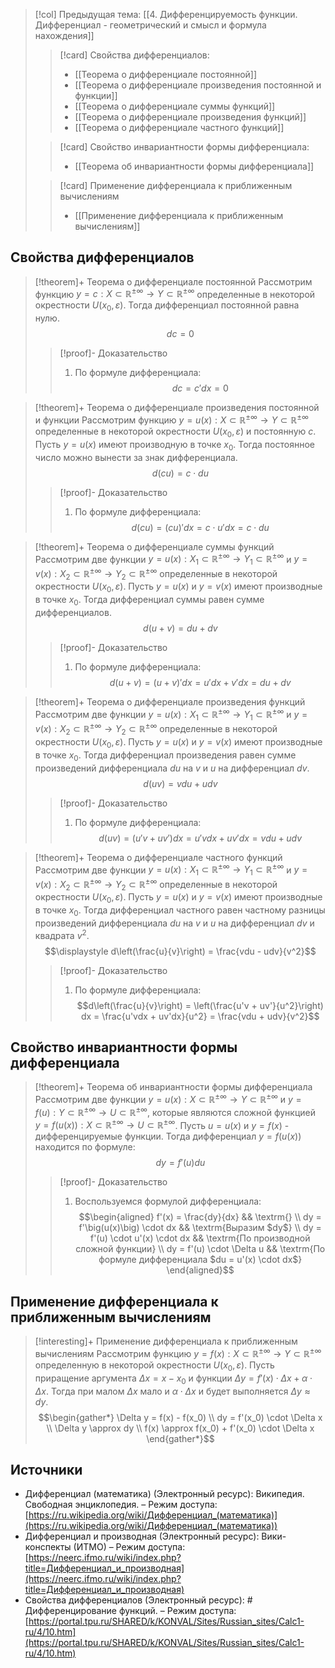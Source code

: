 > [!col] Предыдущая тема: [[4. Дифференцируемость функции. Дифференциал - геометрический и смысл и формула нахождения]]
>> [!card] Свойства дифференциалов:
>> * [[Теорема о дифференциале постоянной]]
>> * [[Теорема о дифференциале произведения постоянной и функции]]
>> * [[Теорема о дифференциале суммы функций]]
>> * [[Теорема о дифференциале произведения функций]]
>> * [[Теорема о дифференциале частного функций]]
>
>> [!card] Свойство инвариантности формы дифференциала:
>> * [[Теорема об инвариантности формы дифференциала]]
>
>> [!card] Применение дифференциала к приближенным вычислениям
>> * [[Применение дифференциала к приближенным вычислениям]]
## Свойства дифференциалов
> [!theorem]+ Теорема о дифференциале постоянной
> Рассмотрим функцию $y = c:X \subset \mathbb{R^{\pm\infty}}\rightarrow Y \subset \mathbb{R^{\pm\infty}}$ определенные в некоторой окрестности $U(x_0, \varepsilon)$. Тогда дифференциал постоянной равна нулю. $$dc = 0$$
> > [!proof]- Доказательство
> > 1. По формуле дифференциала: $$dc = c' dx = 0$$

> [!theorem]+ Теорема о дифференциале произведения постоянной и функции
> Рассмотрим функцию $y = u(x):X \subset \mathbb{R^{\pm\infty}}\rightarrow Y \subset \mathbb{R^{\pm\infty}}$ определенные в некоторой окрестности $U(x_0, \varepsilon)$ и постоянную $c$. Пусть $y = u(x)$ имеют производную в точке $x_0$. Тогда  постоянное число можно вынести за знак дифференциала. $$d(cu) = c \cdot du$$
> > [!proof]- Доказательство
> > 1. По формуле дифференциала: $$d(cu) = (cu)' dx = c \cdot u'dx = c \cdot du$$

> [!theorem]+ Теорема о дифференциале суммы функций
> Рассмотрим две функции $y = u(x):X_1 \subset \mathbb{R^{\pm\infty}}\rightarrow Y_1 \subset \mathbb{R^{\pm\infty}}$ и $y = v(x):X_2 \subset \mathbb{R^{\pm\infty}}\rightarrow Y_2 \subset \mathbb{R^{\pm\infty}}$ определенные в некоторой окрестности $U(x_0, \varepsilon)$. Пусть $y = u(x)$ и $y = v(x)$ имеют производные в точке $x_0$. Тогда дифференциал суммы равен сумме дифференциалов. $$d(u + v) = du + dv$$
> > [!proof]- Доказательство
> > 1. По формуле дифференциала: $$d(u + v) = (u + v)' dx =  u'dx + v'dx = du + dv$$

> [!theorem]+ Теорема о дифференциале произведения функций
> Рассмотрим две функции $y = u(x):X_1 \subset \mathbb{R^{\pm\infty}}\rightarrow Y_1 \subset \mathbb{R^{\pm\infty}}$ и $y = v(x):X_2 \subset \mathbb{R^{\pm\infty}}\rightarrow Y_2 \subset \mathbb{R^{\pm\infty}}$ определенные в некоторой окрестности $U(x_0, \varepsilon)$. Пусть $y = u(x)$ и $y = v(x)$ имеют производные в точке $x_0$. Тогда дифференциал произведения равен сумме произведений дифференциала $du$ на $v$ и $u$ на дифференциал $dv$. $$d(uv) = vdu + udv$$
> > [!proof]- Доказательство
> > 1. По формуле дифференциала: $$d(uv) = (u'v + uv') dx =  u'vdx + uv'dx = vdu + udv$$

> [!theorem]+ Теорема о дифференциале частного функций
> Рассмотрим две функции $y = u(x):X_1 \subset \mathbb{R^{\pm\infty}}\rightarrow Y_1 \subset \mathbb{R^{\pm\infty}}$ и $y = v(x):X_2 \subset \mathbb{R^{\pm\infty}}\rightarrow Y_2 \subset \mathbb{R^{\pm\infty}}$ определенные в некоторой окрестности $U(x_0, \varepsilon)$. Пусть $y = u(x)$ и $y = v(x)$ имеют производные в точке $x_0$. Тогда дифференциал частного равен частному разницы произведений дифференциала $du$ на $v$ и $u$ на дифференциал $dv$ и квадрата $v^2$. $$\displaystyle d\left(\frac{u}{v}\right) = \frac{vdu - udv}{v^2}$$
> > [!proof]- Доказательство
> > 1. По формуле дифференциала: $$d\left(\frac{u}{v}\right) = \left(\frac{u'v + uv'}{u^2}\right) dx =  \frac{u'vdx + uv'dx}{u^2} = \frac{vdu + udv}{v^2}$$

## Свойство инвариантности формы дифференциала 
> [!theorem]+ Теорема об инвариантности формы дифференциала 
> Рассмотрим две функции $y = u(x):X \subset \mathbb{R^{\pm\infty}}\rightarrow Y \subset \mathbb{R^{\pm\infty}}$ и $y = f(u): Y \subset \mathbb{R^{\pm\infty}}\rightarrow U \subset \mathbb{R^{\pm\infty}}$, которые являются сложной функцией $y = f\big(u(x)\big):X \subset \mathbb{R^{\pm\infty}}\rightarrow U \subset \mathbb{R^{\pm\infty}}$. Пусть $u =u(x)$ и $y=f(x)$ - дифференцируемые функции. Тогда дифференциал $y = f\big(u(x)\big)$ находится по формуле: $$dy = f'(u)du$$
> > [!proof]- Доказательство
> > 1. Воспользуемся формулой дифференциала: $$\begin{aligned} f'(x) = \frac{dy}{dx} && \textrm{} \\ dy = f'\big(u(x)\big) \cdot dx && \textrm{Выразим $dy$}  \\ dy = f'(u) \cdot u'(x) \cdot dx && \textrm{По производной сложной функции} \\ dy = f'(u) \cdot \Delta u && \textrm{По формуле дифференциала $du = u'(x) \cdot dx$} \end{aligned}$$

## Применение дифференциала к приближенным вычислениям
> [!interesting]+ Применение дифференциала к приближенным вычислениям
> Рассмотрим функцию $y = f(x):X \subset \mathbb{R^{\pm\infty}}\rightarrow Y \subset \mathbb{R^{\pm\infty}}$ определенную в некоторой окрестности $U(x_0, \varepsilon)$. Пусть приращение аргумента $\Delta x = x - x_0$ и функции $\Delta y = f'(x) \cdot \Delta x + \alpha \cdot \Delta x$. Тогда при малом $\Delta x$ мало и $\alpha \cdot \Delta x$ и будет выполняется $\Delta y \approx dy$. $$\begin{gather*} \Delta y = f(x) - f(x_0) \\  dy = f'(x_0) \cdot \Delta x \\ \Delta y \approx dy \\ f(x) \approx f(x_0) + f'(x_0) \cdot \Delta x \end{gather*}$$

## Источники
* Дифференциал (математика) (Электронный ресурс): Википедия. Свободная энциклопедия. – Режим доступа: [https://ru.wikipedia.org/wiki/Дифференциал_(математика)](https://ru.wikipedia.org/wiki/Дифференциал_(математика))
* Дифференциал и производная (Электронный ресурс): Вики-конспекты (ИТМО) – Режим доступа: [https://neerc.ifmo.ru/wiki/index.php?title=Дифференциал_и_производная](https://neerc.ifmo.ru/wiki/index.php?title=Дифференциал_и_производная)
* Свойства дифференциалов (Электронный ресурс): # Дифференцирование функций. – Режим доступа: [https://portal.tpu.ru/SHARED/k/KONVAL/Sites/Russian_sites/Calc1-ru/4/10.htm](https://portal.tpu.ru/SHARED/k/KONVAL/Sites/Russian_sites/Calc1-ru/4/10.htm)